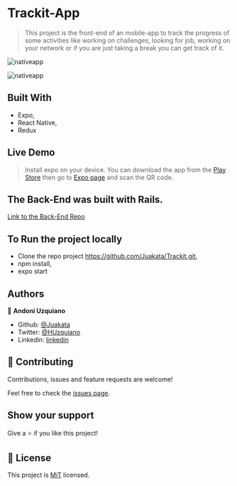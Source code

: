 # Trackit-App

> This project is the front-end of an mobile-app to track the progress of some activities like working on challenges, looking for job, working on your network or if you are just taking a break you can get track of it.

![nativeapp](https://user-images.githubusercontent.com/11781597/76324032-176a6600-62ab-11ea-8e51-aa084159089f.png)

![nativeapp](https://user-images.githubusercontent.com/11781597/76324032-176a6600-62ab-11ea-8e51-aa084159089f.png)

## Built With
- Expo,
- React Native,
- Redux

## Live Demo
> Install expo on your device. You can download the app from the [Play Store](https://play.google.com/store/apps/details?id=host.exp.exponent&hl=es_SV) then go to [Expo page](https://expo.io/@juakata/Trackit) and scan the QR code.

## The Back-End was built with Rails.

[Link to the Back-End Repo](https://github.com/Juakata/Trackit-BackEnd)

## To Run the project locally

- Clone the repo project https://github.com/Juakata/Trackit.git,
- npm install,
- expo start

## Authors

👤 **Andoni Uzquiano**

- Github: [@Juakata](https://github.com/Juakata)
- Twitter: [@HUzquiano](https://twitter.com/HUzquiano)
- Linkedin: [linkedin](https://www.linkedin.com/in/andoni-uzquiano-31304818a/)

## 🤝 Contributing

Contributions, issues and feature requests are welcome!

Feel free to check the [issues page](https://github.com/Juakata/Trackit).

## Show your support

Give a ⭐️ if you like this project!

## 📝 License

This project is [MiT](https://opensource.org/licenses/MIT) licensed.
